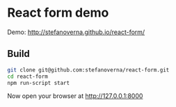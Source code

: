 # React form demo

Demo: http://stefanoverna.github.io/react-form/

## Build

```bash
git clone git@github.com:stefanoverna/react-form.git
cd react-form
npm run-script start
```

Now open your browser at http://127.0.0.1:8000

